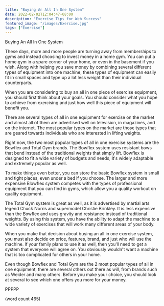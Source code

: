 ```yaml
---
title: "Buying An All In One System"
date: 2022-02-02T12:04:47-08:00
description: "Exercise Tips for Web Success"
featured_image: "/images/Exercise.jpg"
tags: ["Exercise"]
---
```


Buying An All In One System

These days, more and more people are turning away
from memberships to gyms and instead choosing to 
invest money in a home gym.  You can put a home
gym in a spare corner of your home, or even in the
basement if you wish.  Along with helping you save
money by combining several different types of 
equipment into one machine, these types of equipment
can easily fit in small spaces and type up a lot
less weight than their individual counterparts.

When you are considering to buy an all in one piece
of exercise equipment, you should first think 
about your goals.  You should consider what you 
hope to achieve from exercising and just how well
this piece of equipment will benefit you.

There are several types of all in one equipment for
exercise on the market and almost all of them are
advertised well on television, in magazines, and 
on the internet.  The most popular types on the
market are those types that are geared towards
individuals who are interested in lifting weights.

Right now, the two most popular types of all in
one exercise systems are the Bowflex and Total Gym
brands.  The Bowflex system uses resistant bows 
that bend instead of the traditional weights that
simply lift.  Bowflex is designed to fit a wide
variety of budgets and needs, it's widely 
adaptable and extremely popular as well.

To make things even better, you can store the
basic Bowflex system in small and tight places,
even under a bed if you choose.  The larger and
more expensive Blowflex system competes with 
the types of professional equipment that you can
find in gyms, which allow you a quality workout
on quality equipment.

The Total Gym system is great as well, as it
is advertised by martial arts legend Chuck Norris
and supermodel Christie Brinkley.  It is less
expensive than the Bowflex and uses gravity
and resistance instead of traditional weights.
By using this system, you have the ability to
adapt the machine to a wide variety of exercises
that will work many different areas of your body.

When you make that decision about buying an all
in one exercise system, you must also decide 
on price, features, brand, and just who will use
the machine.  If your family plans to use it as
well, then you'll need to get a system that 
everyone will agree on.  You obviously wouldn't
want a machine that is too complicated for
others in your home.

Even though Bowflex and Total Gym are the 2 most
popular types of all in one equipment, there are
several others out there as will, from brands
such as Weider and many others.  Before you
make your choice, you should look at several
to see which one offers you more for your money.

PPPPP

(word count 465)

